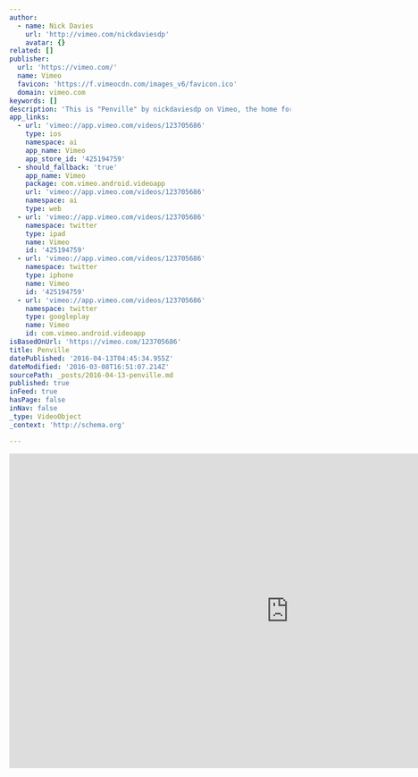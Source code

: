 ```yaml
---
author:
  - name: Nick Davies
    url: 'http://vimeo.com/nickdaviesdp'
    avatar: {}
related: []
publisher:
  url: 'https://vimeo.com/'
  name: Vimeo
  favicon: 'https://f.vimeocdn.com/images_v6/favicon.ico'
  domain: vimeo.com
keywords: []
description: 'This is "Penville" by nickdaviesdp on Vimeo, the home for high quality videos and the people who love them.'
app_links:
  - url: 'vimeo://app.vimeo.com/videos/123705686'
    type: ios
    namespace: ai
    app_name: Vimeo
    app_store_id: '425194759'
  - should_fallback: 'true'
    app_name: Vimeo
    package: com.vimeo.android.videoapp
    url: 'vimeo://app.vimeo.com/videos/123705686'
    namespace: ai
    type: web
  - url: 'vimeo://app.vimeo.com/videos/123705686'
    namespace: twitter
    type: ipad
    name: Vimeo
    id: '425194759'
  - url: 'vimeo://app.vimeo.com/videos/123705686'
    namespace: twitter
    type: iphone
    name: Vimeo
    id: '425194759'
  - url: 'vimeo://app.vimeo.com/videos/123705686'
    namespace: twitter
    type: googleplay
    name: Vimeo
    id: com.vimeo.android.videoapp
isBasedOnUrl: 'https://vimeo.com/123705686'
title: Penville
datePublished: '2016-04-13T04:45:34.955Z'
dateModified: '2016-03-08T16:51:07.214Z'
sourcePath: _posts/2016-04-13-penville.md
published: true
inFeed: true
hasPage: false
inNav: false
_type: VideoObject
_context: 'http://schema.org'

---
```

<iframe src="https://cdn.embedly.com/widgets/media.html?src=https%3A%2F%2Fplayer.vimeo.com%2Fvideo%2F123705686&amp;url=https%3A%2F%2Fvimeo.com%2F123705686&amp;image=http%3A%2F%2Fi.vimeocdn.com%2Fvideo%2F513140273_1280.jpg&amp;key=b7d04c9b404c499eba89ee7072e1c4f7&amp;type=text%2Fhtml&amp;schema=vimeo" width="1000" height="563" scrolling="no" frameborder="0" allowfullscreen="allowfullscreen" style=""></iframe>